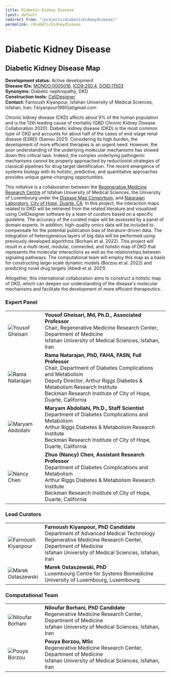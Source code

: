 ```yaml
---
title: Diabetic Kidney Disease
lyout: default
redirect_from: "/projects/diabetickidneydisease/"
permalink: /diabetickidneydisease
---
```


# Diabetic Kidney Disease

## Diabetic Kidney Disease Map

**Development status:** Active development  
**Disease IDs:** [MONDO:0005016](https://www.ebi.ac.uk/ols/ontologies/mondo/terms?short_form=MONDO_0005016), [ICD9:250.4](https://www.aapc.com/codes/icd9-codes/250.4), [DOID:11503](https://disease-ontology.org/?id=DOID:11503)  
**Synonyms:** Diabetic nephropathy, DKD  
**Construction tools:** [CellDesigner](https://www.celldesigner.org/)  
**Contact:** Farnoush Kiyanpour, Isfahan University of Medical Sciences, Isfahan, Iran, f.kiyanpour1990(at)gmail.com  

Chronic kidney disease (CKD) affects about 9% of the human population and is the 12th leading cause of mortality (GBD Chronic Kidney Disease Collaboration 2020). Diabetic kidney disease (DKD) is the most common type of CKD and accounts for about half of the cases of end-stage renal disease (ESRD) (Samsu 2021). Considering its high burden, the development of more efficient therapies is an urgent need. However, the poor understanding of the underlying molecular mechanisms has slowed down this critical task. Indeed, the complex underlying pathogenic mechanisms cannot be properly approached by reductionist strategies of classical pipelines for drug target identification. The recent emergence of systems biology with its holistic, predictive, and quantitative approaches provides unique game-changing opportunities.  

This initiative is a collaboration between the [Regenerative Medicine Research Centre](http://rmrc.mui.ac.ir) of Isfahan University of Medical Sciences, the University of Luxembourg under the [Disease Map Consortium](https://disease-maps.org/), and [Natarajan Laboratory, City of Hope, Duarte, CA](https://www.cityofhope.org/research/riggs-institute/diabetes-complications-and-metabolism/natarajan-lab). In this project, the interaction maps related to DKD will be retrieved from the related literature and visualized using CellDesigner software by a team of curators based on a specific guideline. The accuracy of the curated maps will be assessed by a panel of domain experts. In addition, high-quality omics data will be included to compensate for the potential publication bias of literature-driven data. The integration of heterogeneous layers of big data will be performed using previously developed algorithms (Borhani et al. 2022). This project will result in a multi-level, modular, connected, and holistic map of DKD that represents the molecular interactions as well as the relationships between signaling pathways. The computational team will employ this map as a basis for constructing large-scale dynamic models (Borzou et al. 2022) and predicting novel drug targets (Abedi et al. 2021).  

Altogether, this international collaboration aims to construct a holistic map of DKD, which can deepen our understanding of the disease's molecular mechanisms and facilitate the development of more efficient therapeutics.

<h3 id="expertpanel">Expert Panel</h3>

<table>
<tr>
<td style="width: 100px;"><img src="../images/team/YousofGheisari.jpg" alt="Yousof Gheisari" /></td>
<td><strong>Yousof Gheisari, Md, Ph.D., Associated Professor</strong>
<br />Chair, Regenerative Medicine Research Center, Department of Medicine
<br />Isfahan University of Medical Sciences, Isfahan, Iran</td>
</tr>
<tr>
<td style="width: 100px;"><img src="../images/team/RamaNatarajan.jpg" alt="Rama Natarajan" /></td>
<td><strong>Rama Natarajan, PhD, FAHA, FASN, Full Professor</strong>
<br />Chair, Department of Diabetes Complications and Metabolism
<br />Deputy Director, Arthur Riggs Diabetes & Metabolism Research Institute
<br />Beckman Research Institute of City of Hope, Duarte, California</td>
</tr>
<tr>
<td style="width: 100px;"><img src="../images/team/MaryamAbdollahi.jpg" alt="Maryam Abdollahi" /></td>
<td><strong>Maryam Abdollahi, Ph.D., Staff Scientist</strong>
<br />Department of Diabetes Complications and Metabolism
<br />Arthur Riggs Diabetes & Metabolism Research Institute
<br />Beckman Research Institute of City of Hope, Duarte, California</td>
</tr>
<tr>
<td style="width: 100px;"><img src="../images/team/NancyChen.jpg" alt="Nancy Chen" /></td>
<td><strong>Zhuo (Nancy) Chen, Assistant Research Professor</strong>
<br />Department of Diabetes Complications and Metabolism
<br />Arthur Riggs Diabetes & Metabolism Research Institute
<br />Beckman Research Institute of City of Hope, Duarte, California</td>
</tr>
</table>

<h3 id="leadcurators">Lead Curators</h3>

<table>
<tr>
<td style="width: 100px;"><img src="../images/team/FarnoushKiyanpour.jpg" alt="Farnoush Kiyanpour" /></td>
<td><strong>Farnoush Kiyanpour, PhD Candidate</strong>
<br />Department of Advanced Medical Technology
<br />Regenerative Medicine Research Center, Department of Medicine
<br />Isfahan University of Medical Sciences, Isfahan, Iran</td>
</tr>
<tr>
<td style="width: 100px;"><img src="../images/team/MarekOstaszewski.jpg" alt="Marek Ostaszewski" /></td>
<td><strong>Marek Ostaszewski, PhD</strong>
<br />Luxembourg Centre for Systems Biomedicine
<br />University of Luxembourg, Luxembourg</td>
</tr>
</table>

<h3 id="computationalteam">Computational Team</h3>

<table>
<tr>
<td style="width: 100px;"><img src="../images/team/NiloofarBorhani.jpg" alt="Niloufar Borhani" /></td>
<td><strong>Niloufar Borhani, PhD Candidate</strong>
<br />Regenerative Medicine Research Center, Department of Medicine
<br />Isfahan University of Medical Sciences, Isfahan, Iran</td>
</tr>
<tr>
<td style="width: 100px;"><img src="../images/team/PouyaBorzou.jpg" alt="Pouya Borzou" /></td>
<td><strong>Pouya Borzou, MSc</strong>
<br />Regenerative Medicine Research Center, Department of Medicine
<br />Isfahan University of Medical Sciences, Isfahan, Iran</td>
</tr>
</table>
